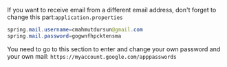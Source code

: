If you want to receive email from a different email address, don't forget to change this part:`application.properties`


```java
spring.mail.username=cmahmutdursun@gmail.com
spring.mail.password=gogwnfhpcktensma
```
You need to go to this section to enter and change your own password and your own mail: `https://myaccount.google.com/apppasswords`

